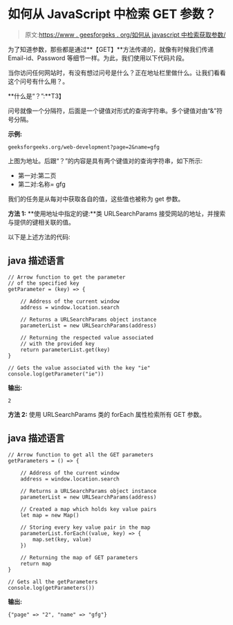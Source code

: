 # 如何从 JavaScript 中检索 GET 参数？

> 原文:[https://www . geesforgeks . org/如何从 javascript 中检索获取参数/](https://www.geeksforgeeks.org/how-to-retrieve-get-parameters-from-javascript/)

为了知道参数，那些都是通过**【GET】**方法传递的，就像有时候我们传递 Email-id、Password 等细节一样。为此，我们使用以下代码片段。

当你访问任何网站时，有没有想过问号是什么？正在地址栏里做什么。让我们看看这个问号有什么用？。

**什么是“？”:**T3】

问号就像一个分隔符，后面是一个键值对形式的查询字符串。多个键值对由“&”符号分隔。

**示例:**

```
geeksforgeeks.org/web-development?page=2&name=gfg
```

上图为地址。后跟“？”的内容是具有两个键值对的查询字符串，如下所示:

*   第一对:第二页
*   第二对:名称= gfg

我们的任务是从每对中获取各自的值，这些值也被称为 get 参数。

**方法 1:** **使用地址中指定的键:**类 URLSearchParams 接受网站的地址，并搜索与提供的键相关联的值。

以下是上述方法的代码:

## java 描述语言

```
// Arrow function to get the parameter
// of the specified key
getParameter = (key) => {

    // Address of the current window
    address = window.location.search

    // Returns a URLSearchParams object instance
    parameterList = new URLSearchParams(address)

    // Returning the respected value associated
    // with the provided key
    return parameterList.get(key)
}

// Gets the value associated with the key "ie"
console.log(getParameter("ie"))
```

**输出:**

```
2
```

**方法 2:** 使用 URLSearchParams 类的 forEach 属性检索所有 GET 参数。

## java 描述语言

```
// Arrow function to get all the GET parameters
getParameters = () => {

    // Address of the current window
    address = window.location.search

    // Returns a URLSearchParams object instance
    parameterList = new URLSearchParams(address)

    // Created a map which holds key value pairs
    let map = new Map()

    // Storing every key value pair in the map
    parameterList.forEach((value, key) => {
        map.set(key, value)
    })

    // Returning the map of GET parameters
    return map
}

// Gets all the getParameters
console.log(getParameters())
```

**输出:**

```
{"page" => "2", "name" => "gfg"}
```